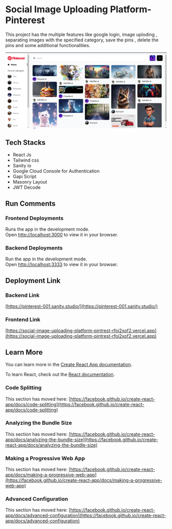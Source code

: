 # Social Image Uploading Platform- Pinterest

This project has the multiple features like google login, image uploding , separating images with the specified category, save the pins , delete the pins and some additional functionalities.

![MasterHead](https://github.com/PRIYANKAec/Social-Image-Uploading-Platform-Pintrest/blob/main/Output_Images/Home%20Page.png)

## Tech Stacks

 * React Js
 * Tailwind css
 * Sanity io
 * Google Cloud Console for Authentication
 * Gapi Script
 * Masonry Layout
 * JWT Decode

## Run Comments
### Frontend Deployments

Runs the app in the development mode.\
Open [http://localhost:3000](http://localhost:3000) to view it in your browser.

### Backend Deployments

Run the app in the development mode.\
Open [http://localhost:3333](http://localhost:3333) to view it in your browser.

## Deployment Link

### Backend Link
[https://pinterest-001.sanity.studio/](https://pinterest-001.sanity.studio/)

### Frontend Link
[https://social-image-uploading-platform-pintrest-rfoi2xof2.vercel.app](https://social-image-uploading-platform-pintrest-rfoi2xof2.vercel.app)


## Learn More

You can learn more in the [Create React App documentation](https://facebook.github.io/create-react-app/docs/getting-started).

To learn React, check out the [React documentation](https://reactjs.org/).

### Code Splitting

This section has moved here: [https://facebook.github.io/create-react-app/docs/code-splitting](https://facebook.github.io/create-react-app/docs/code-splitting)

### Analyzing the Bundle Size

This section has moved here: [https://facebook.github.io/create-react-app/docs/analyzing-the-bundle-size](https://facebook.github.io/create-react-app/docs/analyzing-the-bundle-size)

### Making a Progressive Web App

This section has moved here: [https://facebook.github.io/create-react-app/docs/making-a-progressive-web-app](https://facebook.github.io/create-react-app/docs/making-a-progressive-web-app)

### Advanced Configuration

This section has moved here: [https://facebook.github.io/create-react-app/docs/advanced-configuration](https://facebook.github.io/create-react-app/docs/advanced-configuration)